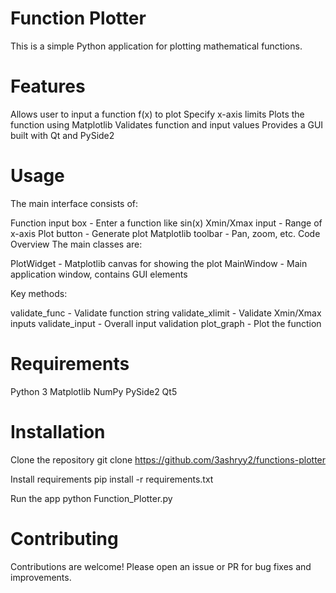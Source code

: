# Function Plotter
This is a simple Python application for plotting mathematical functions.

# Features
Allows user to input a function f(x) to plot
Specify x-axis limits
Plots the function using Matplotlib
Validates function and input values
Provides a GUI built with Qt and PySide2

# Usage

The main interface consists of:

Function input box - Enter a function like sin(x)
Xmin/Xmax input - Range of x-axis
Plot button - Generate plot
Matplotlib toolbar - Pan, zoom, etc.
Code Overview
The main classes are:

PlotWidget - Matplotlib canvas for showing the plot
MainWindow - Main application window, contains GUI elements

Key methods:

validate_func - Validate function string
validate_xlimit - Validate Xmin/Xmax inputs
validate_input - Overall input validation
plot_graph - Plot the function

# Requirements
Python 3
Matplotlib
NumPy
PySide2
Qt5
# Installation

Clone the repository
git clone https://github.com/3ashryy2/functions-plotter


Install requirements
pip install -r requirements.txt

Run the app
python Function_Plotter.py

# Contributing
Contributions are welcome! Please open an issue or PR for bug fixes and improvements.



